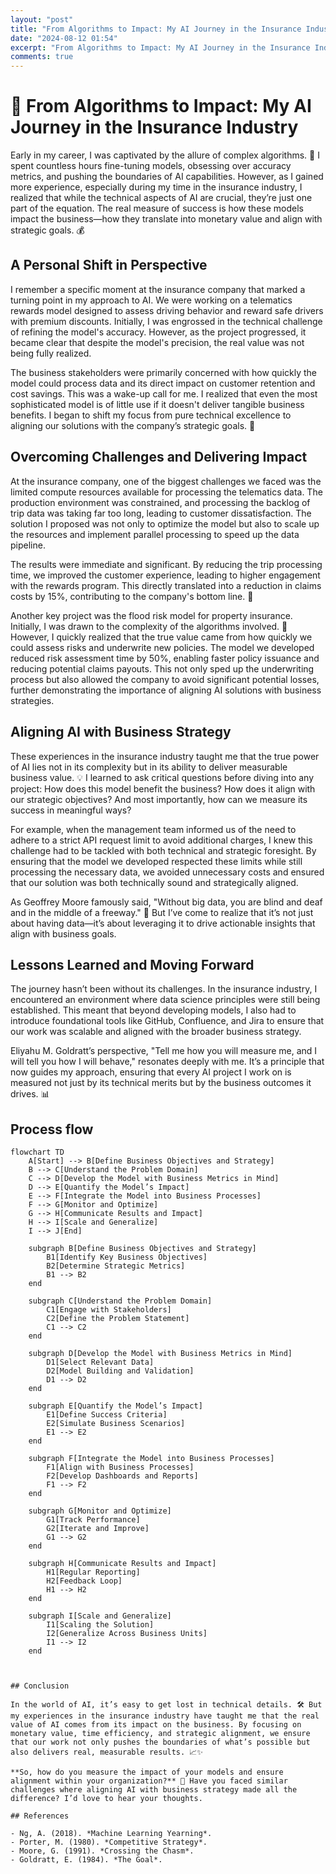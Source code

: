 ```yaml
---
layout: "post"
title: "From Algorithms to Impact: My AI Journey in the Insurance Industry"
date: "2024-08-12 01:54"
excerpt: "From Algorithms to Impact: My AI Journey in the Insurance Industry"
comments: true
---
```


# 🤖 From Algorithms to Impact: My AI Journey in the Insurance Industry


Early in my career, I was captivated by the allure of complex algorithms. 🧠 I spent countless hours fine-tuning models, obsessing over accuracy metrics, and pushing the boundaries of AI capabilities. However, as I gained more experience, especially during my time in the insurance industry, I realized that while the technical aspects of AI are crucial, they’re just one part of the equation. The real measure of success is how these models impact the business—how they translate into monetary value and align with strategic goals. 💰

## A Personal Shift in Perspective

I remember a specific moment at the insurance company that marked a turning point in my approach to AI. We were working on a telematics rewards model designed to assess driving behavior and reward safe drivers with premium discounts. Initially, I was engrossed in the technical challenge of refining the model's accuracy. However, as the project progressed, it became clear that despite the model's precision, the real value was not being fully realized.

The business stakeholders were primarily concerned with how quickly the model could process data and its direct impact on customer retention and cost savings. This was a wake-up call for me. I realized that even the most sophisticated model is of little use if it doesn't deliver tangible business benefits. I began to shift my focus from pure technical excellence to aligning our solutions with the company’s strategic goals. 🎯

## Overcoming Challenges and Delivering Impact

At the insurance company, one of the biggest challenges we faced was the limited compute resources available for processing the telematics data. The production environment was constrained, and processing the backlog of trip data was taking far too long, leading to customer dissatisfaction. The solution I proposed was not only to optimize the model but also to scale up the resources and implement parallel processing to speed up the data pipeline.

The results were immediate and significant. By reducing the trip processing time, we improved the customer experience, leading to higher engagement with the rewards program. This directly translated into a reduction in claims costs by 15%, contributing to the company's bottom line. 💼

Another key project was the flood risk model for property insurance. Initially, I was drawn to the complexity of the algorithms involved. 🌊 However, I quickly realized that the true value came from how quickly we could assess risks and underwrite new policies. The model we developed reduced risk assessment time by 50%, enabling faster policy issuance and reducing potential claims payouts. This not only sped up the underwriting process but also allowed the company to avoid significant potential losses, further demonstrating the importance of aligning AI solutions with business strategies.

## Aligning AI with Business Strategy

These experiences in the insurance industry taught me that the true power of AI lies not in its complexity but in its ability to deliver measurable business value. 💡 I learned to ask critical questions before diving into any project: How does this model benefit the business? How does it align with our strategic objectives? And most importantly, how can we measure its success in meaningful ways?

For example, when the management team informed us of the need to adhere to a strict API request limit to avoid additional charges, I knew this challenge had to be tackled with both technical and strategic foresight. By ensuring that the model we developed respected these limits while still processing the necessary data, we avoided unnecessary costs and ensured that our solution was both technically sound and strategically aligned.

As Geoffrey Moore famously said, "Without big data, you are blind and deaf and in the middle of a freeway." 🚦 But I’ve come to realize that it’s not just about having data—it’s about leveraging it to drive actionable insights that align with business goals.

## Lessons Learned and Moving Forward

The journey hasn’t been without its challenges. In the insurance industry, I encountered an environment where data science principles were still being established. This meant that beyond developing models, I also had to introduce foundational tools like GitHub, Confluence, and Jira to ensure that our work was scalable and aligned with the broader business strategy.

Eliyahu M. Goldratt’s perspective, "Tell me how you will measure me, and I will tell you how I will behave," resonates deeply with me. It’s a principle that now guides my approach, ensuring that every AI project I work on is measured not just by its technical merits but by the business outcomes it drives. 📊

## Process flow

```mermaid
flowchart TD
    A[Start] --> B[Define Business Objectives and Strategy]
    B --> C[Understand the Problem Domain]
    C --> D[Develop the Model with Business Metrics in Mind]
    D --> E[Quantify the Model’s Impact]
    E --> F[Integrate the Model into Business Processes]
    F --> G[Monitor and Optimize]
    G --> H[Communicate Results and Impact]
    H --> I[Scale and Generalize]
    I --> J[End]
    
    subgraph B[Define Business Objectives and Strategy]
        B1[Identify Key Business Objectives]
        B2[Determine Strategic Metrics]
        B1 --> B2
    end

    subgraph C[Understand the Problem Domain]
        C1[Engage with Stakeholders]
        C2[Define the Problem Statement]
        C1 --> C2
    end

    subgraph D[Develop the Model with Business Metrics in Mind]
        D1[Select Relevant Data]
        D2[Model Building and Validation]
        D1 --> D2
    end

    subgraph E[Quantify the Model’s Impact]
        E1[Define Success Criteria]
        E2[Simulate Business Scenarios]
        E1 --> E2
    end

    subgraph F[Integrate the Model into Business Processes]
        F1[Align with Business Processes]
        F2[Develop Dashboards and Reports]
        F1 --> F2
    end

    subgraph G[Monitor and Optimize]
        G1[Track Performance]
        G2[Iterate and Improve]
        G1 --> G2
    end

    subgraph H[Communicate Results and Impact]
        H1[Regular Reporting]
        H2[Feedback Loop]
        H1 --> H2
    end

    subgraph I[Scale and Generalize]
        I1[Scaling the Solution]
        I2[Generalize Across Business Units]
        I1 --> I2
    end



## Conclusion 

In the world of AI, it’s easy to get lost in technical details. 🛠️ But my experiences in the insurance industry have taught me that the real value of AI comes from its impact on the business. By focusing on monetary value, time efficiency, and strategic alignment, we ensure that our work not only pushes the boundaries of what’s possible but also delivers real, measurable results. 📈✨

**So, how do you measure the impact of your models and ensure alignment within your organization?** 🤔 Have you faced similar challenges where aligning AI with business strategy made all the difference? I’d love to hear your thoughts.

## References

- Ng, A. (2018). *Machine Learning Yearning*.
- Porter, M. (1980). *Competitive Strategy*.
- Moore, G. (1991). *Crossing the Chasm*.
- Goldratt, E. (1984). *The Goal*.
